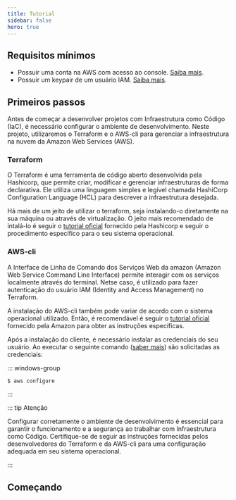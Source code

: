 ```yaml
---
title: Tutorial
sidebar: false
hero: true
---
```


<VPDocHero
    class="VPDocHero VPDocHero--medium-image"
    name="Tutorial"
    text="Como criar o seu o seu"
    tagline="E fazer o deploy na AWS"
    image="/image/fluentui-emoji/rocket.png"
    :actions="[
        {
            theme: 'alt',
            text:'Clone o repositório',
            link:'https://github.com/felixLuciano/safe-bin/fork'
        }, {
            theme: 'false',
            text:'OU'
        }, {
            theme: 'alt',
            text:'Baixe os arquivos',
            link:'https://github.com/FelixLuciano/safe-bin/archive/refs/heads/main.zip'
        },
    ]"
/>

## Requisitos mínimos

- Possuir uma conta na AWS com acesso ao console.
  [Saiba mais](https://repost.aws/knowledge-center/create-and-activate-aws-account).
- Possuir um keypair de um usuário IAM.
  [Saiba mais](https://docs.aws.amazon.com/AWSEC2/latest/UserGuide/create-key-pairs.html).

## Primeiros passos

Antes de começar a desenvolver projetos com Infraestrutura como Código (IaC), é
necessário configurar o ambiente de desenvolvimento. Neste projeto, utilizaremos
o Terraform e o AWS-cli para gerenciar a infraestrutura na nuvem da Amazon Web
Services (AWS).

### Terraform

O Terraform é uma ferramenta de código aberto desenvolvida pela Hashicorp, que
permite criar, modificar e gerenciar infraestruturas de forma declarativa. Ele
utiliza uma linguagem simples e legível chamada HashiCorp Configuration Language
(HCL) para descrever a infraestrutura desejada.

Há mais de um jeito de utilizar o terraform, seja instalando-o diretamente na
sua máquina ou através de virtualização. O jeito mais recomendado de intalá-lo é
seguir o [tutorial oficial](https://developer.hashicorp.com/terraform/downloads)
fornecido pela Hashicorp e seguir o procedimento específico para o seu sistema
operacional.

### AWS-cli

A Interface de Linha de Comando dos Serviços Web da amazon (Amazon Web Service
Command Line Interface) permite interagir com os serviços localmente através do
terminal. Netse caso, é utilizado para fazer autenticação do usuário IAM
(Identity and Access Management) no Terraform.

A instalação do AWS-cli também pode variar de acordo com o sistema operacional
utilizado. Então, é recomendável é seguir o
[tutorial oficial](https://docs.aws.amazon.com/cli/latest/userguide/getting-started-install.html)
fornecido pela Amazon para obter as instruções específicas.

Após a instalação do cliente, é necessário instalar as credenciais do seu
usuário. Ao executar o seguinte comando
([saber mais](https://docs.aws.amazon.com/cli/latest/reference/configure/index.html))
são solicitadas as credenciais:

::: windows-group

```sh [Bash]
$ aws configure
```

:::

::: tip Atenção

Configurar corretamente o ambiente de desenvolvimento é essencial para garantir
o funcionamento e a segurança ao trabalhar com Infraestrutura como Código.
Certifique-se de seguir as instruções fornecidas pelos desenvolvedores do
Terraform e da AWS-cli para uma configuração adequada em seu sistema
operacional.

:::

## Começando
